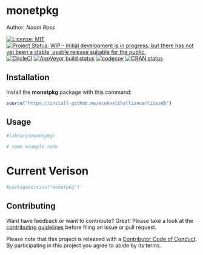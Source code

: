 
<!-- README.md is generated from README.Rmd. Please edit that file -->

# monetpkg

Author: *Noam Ross*

[![License:
MIT](https://img.shields.io/badge/License-MIT-blue.svg)](https://opensource.org/licenses/MIT)
[![Project Status: WIP - Initial development is in progress, but there
has not yet been a stable, usable release suitable for the
public.](http://www.repostatus.org/badges/latest/wip.svg)](http://www.repostatus.org/#wip)
[![CircleCI](https://circleci.com/gh/ecohealthalliance/citesdb.svg)](https://circleci.com/gh/ecohealthalliance/citesdb)
[![AppVeyor build
status](https://ci.appveyor.com/api/projects/status/github/ecohealthalliance/citesdb?branch=master&svg=true)](https://ci.appveyor.com/project/ecohealthalliance/citesdb)
[![codecov](https://codecov.io/gh/ecohealthalliance/citesdb/branch/master/graph/badge.svg)](https://codecov.io/gh/ecohealthalliance/citesdb)
[![CRAN
status](https://www.r-pkg.org/badges/version/monetpkg)](https://cran.r-project.org/package=monetpkg)


## Installation

Install the **monetpkg** package with this command:

``` r
source("https://install-github.me/ecohealthalliance/citesdb")
```

## Usage

``` r
#library(monetpkg)

# some example code
```

# Current Verison

``` r
#packageVersion("monetpkg")
```

## Contributing

Want have feedback or want to contribute? Great\! Please take a look at
the [contributing
guidelines](https://github.com/ecohealthalliance/citesdb/blob/master/.github/CONTRIBUTING.md)
before filing an issue or pull request.

Please note that this project is released with a [Contributor Code of
Conduct](https://github.com/ecohealthalliance/citesdb/blob/master/.github/CODE_OF_CONDUCT.md).
By participating in this project you agree to abide by its terms.
